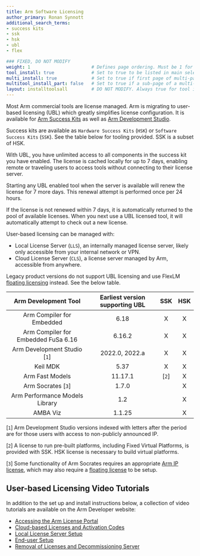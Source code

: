 ```yaml
---
title: Arm Software Licensing
author_primary: Ronan Synnott
additional_search_terms:
- success kits
- ssk
- hsk
- ubl
- flex

### FIXED, DO NOT MODIFY
weight: 1                       # Defines page ordering. Must be 1 for first (or only) page.
tool_install: true              # Set to true to be listed in main selection page, else false
multi_install: true             # Set to true if first page of multi-page article, else false
multitool_install_part: false   # Set to true if a sub-page of a multi-page article, else false
layout: installtoolsall         # DO NOT MODIFY. Always true for tool install articles
---
```


Most Arm commercial tools are license managed. Arm is migrating to user-based licensing (UBL) which greatly simplifies license configuration. It is available for [Arm Success Kits](../successkits/) as well as [Arm Development Studio](../armds).

Success kits are available as `Hardware Success Kits` (`HSK`) or `Software Success Kits` (`SSK`). See the table below for tooling provided. SSK is a subset of HSK.

With UBL, you have unlimited access to all components in the success kit you have enabled. The license is cached locally for up to 7 days, enabling remote or traveling users to access tools without connecting to their license server.

Starting any UBL enabled tool when the server is available will renew the license for 7 more days. This renewal attempt is performed once per 24 hours.

If the license is not renewed within 7 days, it is automatically returned to the pool of available licenses. When you next use a UBL licensed tool, it will automatically attempt to check out a new license.

User-based licensing can be managed with:
* Local License Server (`LLS`), an internally managed license server, likely only accessible from your internal network or VPN.
* Cloud License Server (`CLS`), a license server managed by Arm, accessible from anywhere.

Legacy product versions do not support UBL licensing and use FlexLM [floating licensing](./flexnet) instead. See the below table.


| Arm Development Tool                        | Earliest version supporting UBL |  SSK  | HSK |
| :-----------------------------------------: | :-----------------------------: | :---: | :-: |
| Arm Compiler for Embedded                   | 6.18                            |  X    |  X  |
| Arm Compiler for Embedded FuSa 6.16         | 6.16.2                          |  X    |  X  |
| Arm Development Studio [`1`]                | 2022.0, 2022.a                  |  X    |  X  |
| Keil MDK                                    | 5.37                            |  X    |  X  |
| Arm Fast Models                             | 11.17.1                         | [`2`] |  X  |
| Arm Socrates [`3`]                          | 1.7.0                           |       |  X  |
| Arm Performance Models Library              | 1.2                             |       |  X  |
| AMBA Viz                                    | 1.1.25                          |       |  X  |

[`1`] Arm Development Studio versions indexed with letters after the period are for those users with access to non-publicly announced IP.

[`2`] A license to run pre-built platforms, including Fixed Virtual Platforms, is provided with SSK. HSK license is necessary to build virtual platforms.

[`3`] Some functionality of Arm Socrates requires an appropriate [Arm IP license](https://developer.arm.com/documentation/101400/010710/Setting-up-licensing/Required-licenses), which may also require a [floating license](./flexnet) to be setup.

## User-based Licensing Video Tutorials

In addition to the set up and install instructions below, a collection of video tutorials are available on the Arm Developer website:

* [Accessing the Arm License Portal](https://developer.arm.com/Additional%20Resources/Video%20Tutorials/User-based%20Licensing%20-%20Accessing%20the%20Arm%20License%20Portal)
* [Cloud-based Licenses and Activation Codes](https://developer.arm.com/Additional%20Resources/Video%20Tutorials/User-based%20Licensing%20-%20Cloud-based%20Licenses%20and%20Activation%20Codes)
* [Local License Server Setup](https://developer.arm.com/Additional%20Resources/Video%20Tutorials/User-based%20Licensing%20-%20Local%20License%20Server%20Setup)
* [End-user Setup](https://developer.arm.com/Additional%20Resources/Video%20Tutorials/User-based%20Licensing%20-%20End%20User%20Setup)
* [Removal of Licenses and Decommissioning Server](https://developer.arm.com/Additional%20Resources/Video%20Tutorials/User-based%20Licensing%20-%20License%20Removal%20and%20Decommissioning%20Server)
